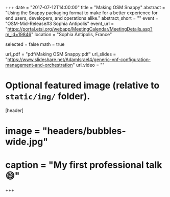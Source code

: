 +++
date = "2017-07-12T14:00:00"
title = "Making OSM Snappy"
abstract = "Using the Snappy packaging format to make for a better experience for end users, developers, and operations alike."
abstract_short = ""
event = "OSM-Mid-Release#3 Sophia Antipolis"
event_url = "https://portal.etsi.org/webapp/MeetingCalendar/MeetingDetails.asp?m_id=19846"
location = "Sophia Antipolis, France"

selected = false
math = true

url_pdf = "pdf/Making OSM Snappy.pdf"
url_slides = "https://www.slideshare.net/AdamIsrael4/generic-vnf-configuration-management-and-orchestration"
url_video = ""

# Optional featured image (relative to `static/img/` folder).
[header]
# image = "headers/bubbles-wide.jpg"
# caption = "My first professional talk :smile:"

+++
